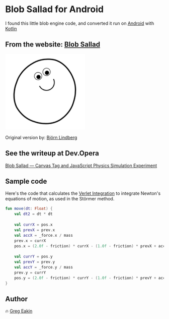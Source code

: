 # Blob Sallad for Android
I found this little blob engine code, and converted it run on [Android](https://www.android.com/) with [Kotlin](https://kotlinlang.org/)

## From the website: [Blob Sallad](https://blobsallad.se/)
![Blob Sallad](Blob.PNG)

Original version by: [Björn Lindberg](mailto:bjoern.lindberg@gmail.com)

## See the writeup at Dev.Opera
[Blob Sallad — Canvas Tag and JavaScript Physics Simulation Experiment](https://dev.opera.com/articles/blob-sallad-canvas-tag-and-javascript/)

## Sample code
Here's the code that calculates the [Verlet Integration](https://en.wikipedia.org/wiki/Verlet_integration) to integrate Newton's equations of motion, as used in the Störmer method.
```kotlin
fun move(dt: Float) {
    val dt2 = dt * dt

    val currX = pos.x
    val prevX = prev.x
    val accX = _force.x / mass
    prev.x = currX
    pos.x = (2.0f - friction) * currX - (1.0f - friction) * prevX + accX * dt2

    val currY = pos.y
    val prevY = prev.y
    val accY = _force.y / mass
    prev.y = currY
    pos.y = (2.0f - friction) * currY - (1.0f - friction) * prevY + accY * dt2
}
```

## Author
:fire: [Greg Eakin](https://www.linkedin.com/in/gregeakin)
